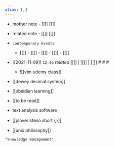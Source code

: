 ```yaml
---
alias: [,]
---
```

- mother note - [[]] [[]]
- related note - [[]] [[]]
- `contemporary events`
	- [[]] - [[]] - [[]] - [[]] - [[]]

- [[2021-11-09]]  `12:46` _related_ [[]] | [[]] | [[]] # # #
	- ![[vim udemy class]]
- [[dewey decimal system]]
- [[obsidian learning]]
- [[to be read]]
- text analysis software
- [[plover steno short 小]]
- [[unix philosophy]]

```query
"knowledge management"
```
